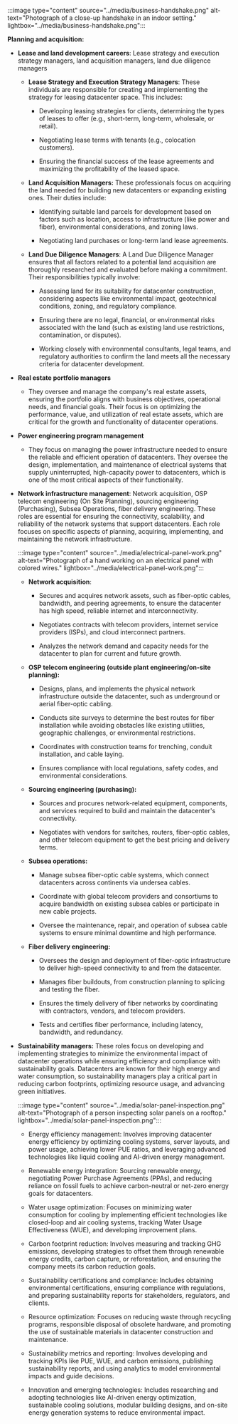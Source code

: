 :::image type="content" source="../media/business-handshake.png" alt-text="Photograph of a close-up handshake in an indoor setting." lightbox="../media/business-handshake.png":::

**Planning and acquisition:**

- **Lease and land development careers**: Lease strategy and execution strategy managers, land acquisition managers, land due diligence managers

  - **Lease Strategy and Execution Strategy Managers**: These individuals are responsible for creating and implementing the strategy for leasing datacenter space. This includes: 

    - Developing leasing strategies for clients, determining the types of leases to offer (e.g., short-term, long-term, wholesale, or retail). 

    - Negotiating lease terms with tenants (e.g., colocation customers). 

    - Ensuring the financial success of the lease agreements and maximizing the profitability of the leased space.

  - **Land Acquisition Managers:** These professionals focus on acquiring the land needed for building new datacenters or expanding existing ones. Their duties include:

    - Identifying suitable land parcels for development based on factors such as location, access to infrastructure (like power and fiber), environmental considerations, and zoning laws. 

    - Negotiating land purchases or long-term land lease agreements.

  - **Land Due Diligence Managers**: A Land Due Diligence Manager ensures that all factors related to a potential land acquisition are thoroughly researched and evaluated before making a commitment. Their responsibilities typically involve:

    - Assessing land for its suitability for datacenter construction, considering aspects like environmental impact, geotechnical conditions, zoning, and regulatory compliance. 

    - Ensuring there are no legal, financial, or environmental risks associated with the land (such as existing land use restrictions, contamination, or disputes). 

    - Working closely with environmental consultants, legal teams, and regulatory authorities to confirm the land meets all the necessary criteria for datacenter development.

- **Real estate portfolio managers**

  - They oversee and manage the company's real estate assets, ensuring the portfolio aligns with business objectives, operational needs, and financial goals. Their focus is on optimizing the performance, value, and utilization of real estate assets, which are critical for the growth and functionality of datacenter operations.

- **Power engineering program management**

  - They focus on managing the power infrastructure needed to ensure the reliable and efficient operation of datacenters. They oversee the design, implementation, and maintenance of electrical systems that supply uninterrupted, high-capacity power to datacenters, which is one of the most critical aspects of their functionality.

- **Network infrastructure management**: Network acquisition, OSP telecom engineering (On Site Planning), sourcing engineering (Purchasing), Subsea Operations, fiber delivery engineering. These roles are essential for ensuring the connectivity, scalability, and reliability of the network systems that support datacenters. Each role focuses on specific aspects of planning, acquiring, implementing, and maintaining the network infrastructure.

  :::image type="content" source="../media/electrical-panel-work.png" alt-text="Photograph of a hand working on an electrical panel with colored wires." lightbox="../media/electrical-panel-work.png":::

  - **Network acquisition**:

    - Secures and acquires network assets, such as fiber-optic cables, bandwidth, and peering agreements, to ensure the datacenter has high speed, reliable internet and interconnectivity. 

    - Negotiates contracts with telecom providers, internet service providers (ISPs), and cloud interconnect partners. 

    - Analyzes the network demand and capacity needs for the datacenter to plan for current and future growth.

  - **OSP telecom engineering (outside plant engineering/on-site planning):**

    - Designs, plans, and implements the physical network infrastructure outside the datacenter, such as underground or aerial fiber-optic cabling.

    - Conducts site surveys to determine the best routes for fiber installation while avoiding obstacles like existing utilities, geographic challenges, or environmental restrictions.

    - Coordinates with construction teams for trenching, conduit installation, and cable laying. 

    - Ensures compliance with local regulations, safety codes, and environmental considerations.

  - **Sourcing engineering (purchasing):**

    - Sources and procures network-related equipment, components, and services required to build and maintain the datacenter's connectivity. 

    - Negotiates with vendors for switches, routers, fiber-optic cables, and other telecom equipment to get the best pricing and delivery terms.

  - **Subsea operations:**

    - Manage subsea fiber-optic cable systems, which connect datacenters across continents via undersea cables. 

    - Coordinate with global telecom providers and consortiums to acquire bandwidth on existing subsea cables or participate in new cable projects. 

    - Oversee the maintenance, repair, and operation of subsea cable systems to ensure minimal downtime and high performance.

  - **Fiber delivery engineering:**

    - Oversees the design and deployment of fiber-optic infrastructure to deliver high-speed connectivity to and from the datacenter. 

    - Manages fiber buildouts, from construction planning to splicing and testing the fiber. 

    - Ensures the timely delivery of fiber networks by coordinating with contractors, vendors, and telecom providers.

    - Tests and certifies fiber performance, including latency, bandwidth, and redundancy.

- **Sustainability managers:** These roles focus on developing and implementing strategies to minimize the environmental impact of datacenter operations while ensuring efficiency and compliance with sustainability goals. Datacenters are known for their high energy and water consumption, so sustainability managers play a critical part in reducing carbon footprints, optimizing resource usage, and advancing green initiatives.
  
  :::image type="content" source="../media/solar-panel-inspection.png" alt-text="Photograph of a person inspecting solar panels on a rooftop." lightbox="../media/solar-panel-inspection.png":::

  - Energy efficiency management: Involves improving datacenter energy efficiency by optimizing cooling systems, server layouts, and power usage, achieving lower PUE ratios, and leveraging advanced technologies like liquid cooling and AI-driven energy management. 

  - Renewable energy integration: Sourcing renewable energy, negotiating Power Purchase Agreements (PPAs), and reducing reliance on fossil fuels to achieve carbon-neutral or net-zero energy goals for datacenters. 

  - Water usage optimization: Focuses on minimizing water consumption for cooling by implementing efficient technologies like closed-loop and air cooling systems, tracking Water Usage Effectiveness (WUE), and developing improvement plans. 

  - Carbon footprint reduction: Involves measuring and tracking GHG emissions, developing strategies to offset them through renewable energy credits, carbon capture, or reforestation, and ensuring the company meets its carbon reduction goals. 

  - Sustainability certifications and compliance: Includes obtaining environmental certifications, ensuring compliance with regulations, and preparing sustainability reports for stakeholders, regulators, and clients.

  - Resource optimization: Focuses on reducing waste through recycling programs, responsible disposal of obsolete hardware, and promoting the use of sustainable materials in datacenter construction and maintenance. 

  - Sustainability metrics and reporting: Involves developing and tracking KPIs like PUE, WUE, and carbon emissions, publishing sustainability reports, and using analytics to model environmental impacts and guide decisions. 

  - Innovation and emerging technologies: Includes researching and adopting technologies like AI-driven energy optimization, sustainable cooling solutions, modular building designs, and on-site energy generation systems to reduce environmental impact.